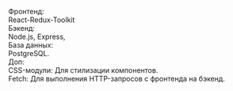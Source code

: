 Фронтенд:<br/>
React-Redux-Toolkit<br/>
Бэкенд:<br/>
Node.js, Express, <br/>
База данных:<br/>
PostgreSQL.<br/>
Доп:<br/>
CSS-модули: Для стилизации компонентов.<br/>
Fetch: Для выполнения HTTP-запросов с фронтенда на бэкенд.
